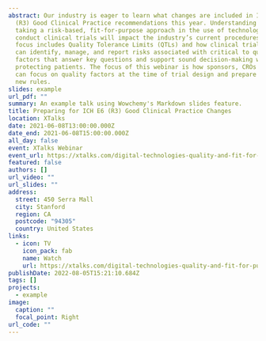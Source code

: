 ```yaml
---
abstract: Our industry is eager to learn what changes are included in ICH E6
  (R3) Good Clinical Practice recommendations this year. Understanding how
  taking a risk-based, fit-for-purpose approach in the use of technology to
  conduct clinical trials will impact the industry’s current procedures. A key
  focus includes Quality Tolerance Limits (QTLs) and how clinical trial teams
  can identify, manage, and report risks associated with critical to quality
  factors that answer key questions and support sound decision-making while
  protecting patients. The focus of this webinar is how sponsors, CROs and sites
  can focus on quality factors at the time of trial design and prepare for these
  new rules.
slides: example
url_pdf: ""
summary: An example talk using Wowchemy's Markdown slides feature.
title: Preparing for ICH E6 (R3) Good Clinical Practice Changes
location: XTalks
date: 2021-06-08T13:00:00.000Z
date_end: 2021-06-08T15:00:00.000Z
all_day: false
event: XTalks Webinar
event_url: https://xtalks.com/digital-technologies-quality-and-fit-for-purpose-key-changes-in-the-ich-e6r3-good-clinical-practice-2776/
featured: false
authors: []
url_video: ""
url_slides: ""
address:
  street: 450 Serra Mall
  city: Stanford
  region: CA
  postcode: "94305"
  country: United States
links:
  - icon: TV
    icon_pack: fab
    name: Watch
    url: https://xtalks.com/digital-technologies-quality-and-fit-for-purpose-key-changes-in-the-ich-e6r3-good-clinical-practice-2776/
publishDate: 2022-08-05T15:21:10.684Z
tags: []
projects:
  - example
image:
  caption: ""
  focal_point: Right
url_code: ""
---
```

